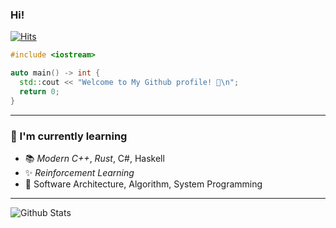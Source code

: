 ### Hi!
[![Hits](https://hits.seeyoufarm.com/api/count/incr/badge.svg?url=https://github.com/navierr/)](https://github.com/navierr/)
```cpp
#include <iostream>

auto main() -> int {
  std::cout << "Welcome to My Github profile! 👋\n";
  return 0;
}
```
-----

### 🎯 I'm currently learning 
- 📚 *Modern C++*, *Rust*, C#, Haskell
- ✨ *Reinforcement Learning*
- 🎨 Software Architecture, Algorithm, System Programming
-----
![Github Stats](https://github-readme-stats.vercel.app/api?username=navierr&show_icons=true&title_color=3350A6&icon_color=F25E3D&text_color=4968A6&bg_color=F2F2F2&cache_seconds=3600)
<!--![Top Langs](https://github-readme-stats.vercel.app/api/top-langs/?username=navierr&layout=compact&title_color=3350A6&icon_color=F25E3D&text_color=4968A6&bg_color=F2F2F2)-->
